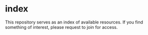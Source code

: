 # index
This repository serves as an index of available resources. If you find something of interest, please request to join for access.
